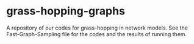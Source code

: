 # grass-hopping-graphs
A repository of our codes for grass-hopping in network models.
See the Fast-Graph-Sampling file for the codes and the results of running them. 
